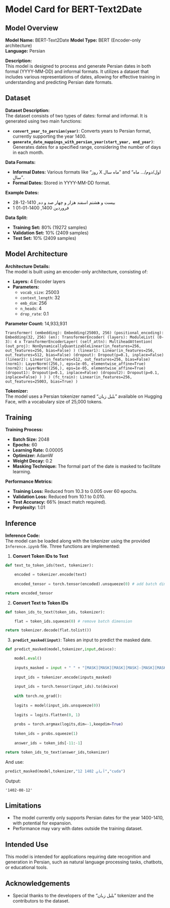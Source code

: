 

# Model Card for BERT-Text2Date

## Model Overview

**Model Name:** BERT-Text2Date
**Model Type:** BERT (Encoder-only architecture)  
**Language:** Persian

**Description:**  
This model is designed to process and generate Persian dates in both formal (YYYY-MM-DD) and informal formats. It utilizes a dataset that includes various representations of dates, allowing for effective training in understanding and predicting Persian date formats.

## Dataset

**Dataset Description:**  
The dataset consists of two types of dates: formal and informal. It is generated using two main functions:

- **`convert_year_to_persian(year)`**: Converts years to Persian format, currently supporting the year 1400.
- **`generate_date_mappings_with_persian_year(start_year, end_year)`**: Generates dates for a specified range, considering the number of days in each month.

**Data Formats:**

- **Informal Dates:** Various formats like “روز X ماه سال” and “اول/دوم/… ماه سال”.
- **Formal Dates:** Stored in YYYY-MM-DD format.

**Example Dates:**

- بیست و هشتم اسفند هزار و چهار صد و ده, 1410-12-28
- 1 فروردین 1400, 1400-01-01

**Data Split:**

- **Training Set:** 80% (19272 samples)
- **Validation Set:** 10% (2409 samples)
- **Test Set:** 10% (2409 samples)

## Model Architecture

**Architecture Details:**  
The model is built using an encoder-only architecture, consisting of:

- **Layers:** 4 Encoder layers
- **Parameters:**
    - `vocab_size`: 25003
    - `context_length`: 32
    - `emb_dim`: 256
    - `n_heads`: 4
    - `drop_rate`: 0.1

**Parameter Count:** 14,933,931

```
Transformer( (embedding): Embedding(25003, 256) (positional_encoding): Embedding(32, 256) (en): TransformerEncoder( (layers): ModuleList( (0-3): 4 x TransformerEncoderLayer( (self_attn): MultiheadAttention( (out_proj): NonDynamicallyQuantizableLinear(in_features=256, out_features=256, bias=False) ) (linear1): Linear(in_features=256, out_features=512, bias=False) (dropout): Dropout(p=0.1, inplace=False) (linear2): Linear(in_features=512, out_features=256, bias=False) (norm1): LayerNorm((256,), eps=1e-05, elementwise_affine=True) (norm2): LayerNorm((256,), eps=1e-05, elementwise_affine=True) (dropout1): Dropout(p=0.1, inplace=False) (dropout2): Dropout(p=0.1, inplace=False) ) ) ) (fc_train): Linear(in_features=256, out_features=25003, bias=True) )
```

**Tokenizer:**  
The model uses a Persian tokenizer named “بلبل زبان” available on Hugging Face, with a vocabulary size of 25,000 tokens.

## Training

**Training Process:**

- **Batch Size:** 2048
- **Epochs:** 60
- **Learning Rate:** 0.00005
- **Optimizer:** AdamW
- **Weight Decay:** 0.2
- **Masking Technique:** The formal part of the date is masked to facilitate learning.

**Performance Metrics:**

- **Training Loss:** Reduced from 10.3 to 0.005 over 60 epochs.
- **Validation Loss:** Reduced from 10.1 to 0.010.
- **Test Accuracy:** 66% (exact match required).
- **Perplexity:** 1.01

## Inference

**Inference Code:**  
The model can be loaded along with the tokenizer using the provided `Inference.ipynb` file. Three functions are implemented:

1. **Convert Token IDs to Text**
```python
def text_to_token_ids(text, tokenizer):

	encoded = tokenizer.encode(text)
	
	encoded_tensor = torch.tensor(encoded).unsqueeze(0) # add batch dimension

return encoded_tensor
```

2. **Convert Text to Token IDs**
```python
def token_ids_to_text(token_ids, tokenizer):

	flat = token_ids.squeeze(0) # remove batch dimension

return tokenizer.decode(flat.tolist())
```

3. **`predict_masked(input)`**: Takes an input to predict the masked date.
```python
def predict_masked(model,tokenizer,input,deivce):

	model.eval()
	
	inputs_masked = input + " " + "[MASK][MASK][MASK][MASK]-[MASK][MASK]-[MASK][MASK]"
	
	input_ids = tokenizer.encode(inputs_masked)
	
	input_ids = torch.tensor(input_ids).to(deivce)
	
	with torch.no_grad():
	
	logits = model(input_ids.unsqueeze(0))
	
	logits = logits.flatten(0, 1)
	
	probs = torch.argmax(logits,dim=-1,keepdim=True)
	
	token_ids = probs.squeeze(1)
	
	answer_ids = token_ids[-11:-1]

return token_ids_to_text(answer_ids,tokenizer)
```

And use:
```python
predict_masked(model,tokenizer,"12 آبان 1402","cuda")
```
Output: 
```
'1402-08-12'
```
## Limitations

- The model currently only supports Persian dates for the year 1400-1410, with potential for expansion.
- Performance may vary with dates outside the training dataset.

## Intended Use

This model is intended for applications requiring date recognition and generation in Persian, such as natural language processing tasks, chatbots, or educational tools.

## Acknowledgements

- Special thanks to the developers of the “بلبل زبان” tokenizer and the contributors to the dataset.
